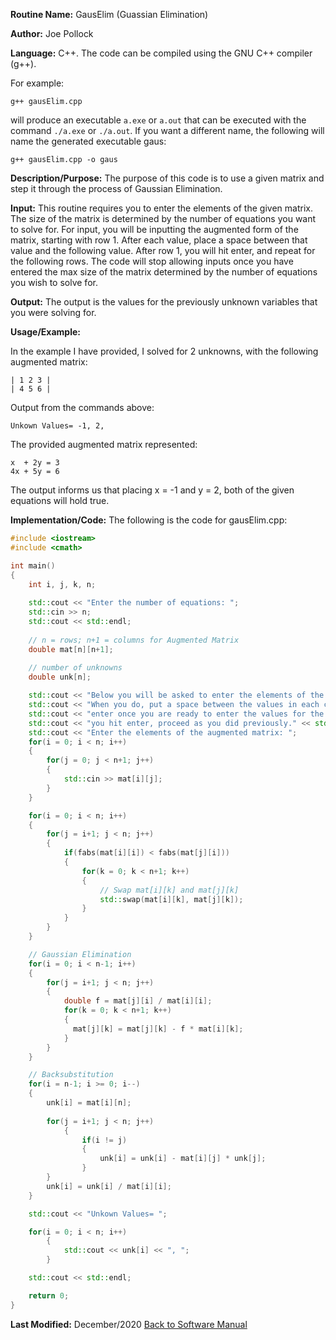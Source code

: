 **Routine Name:** GausElim (Guassian Elimination)  

**Author:** Joe Pollock  

**Language:** C++. The code can be compiled using the GNU C++ compiler (g++).  

For example:  
```
g++ gausElim.cpp
```

will produce an executable `a.exe` or `a.out` that can be executed with the command `./a.exe` or `./a.out`. If you want a different name, the following will name the
generated executable gaus:  
```
g++ gausElim.cpp -o gaus
```

**Description/Purpose:** The purpose of this code is to use a given matrix and step it through the process of Gaussian Elimination.  

**Input:** This routine requires you to enter the elements of the given matrix. The size of the matrix is determined by the number of equations you want to solve for. For input, you will be inputting the augmented form of the matrix, starting with row 1. After each value, place a space between that value and the following value. After row 1, you will hit enter, and repeat for the following rows. The code will stop allowing inputs once you have entered the max size of the matrix determined by the number of equations you wish to solve for.  

**Output:** The output is the values for the previously unknown variables that you were solving for.  

**Usage/Example:**  

In the example I have provided, I solved for 2 unknowns, with the following augmented matrix:  
```
| 1 2 3 |
| 4 5 6 |
```

Output from the commands above:  
```
Unkown Values= -1, 2,
```

The provided augmented matrix represented:  
```
x  + 2y = 3
4x + 5y = 6
```
The output informs us that placing x = -1 and y = 2, both of the given equations will hold true.

**Implementation/Code:** The following is the code for gausElim.cpp:  
```C++
#include <iostream>
#include <cmath>

int main()
{
    int i, j, k, n;
    
    std::cout << "Enter the number of equations: ";
    std::cin >> n;
    std::cout << std::endl;
    
    // n = rows; n+1 = columns for Augmented Matrix
    double mat[n][n+1];
    
    // number of unknowns
    double unk[n];

    std::cout << "Below you will be asked to enter the elements of the augmented matrix." << std::endl;
    std::cout << "When you do, put a space between the values in each cell. Then hit " << std::endl;
    std::cout << "enter once you are ready to enter the values for the next row. When" << std::endl;
    std::cout << "you hit enter, proceed as you did previously." << std::endl;
    std::cout << "Enter the elements of the augmented matrix: ";
    for(i = 0; i < n; i++)
    {
        for(j = 0; j < n+1; j++)
        {
            std::cin >> mat[i][j];
        }
    }

    for(i = 0; i < n; i++)
    {
        for(j = i+1; j < n; j++)
        {
            if(fabs(mat[i][i]) < fabs(mat[j][i]))
            {
                for(k = 0; k < n+1; k++)
                {
                    // Swap mat[i][k] and mat[j][k]
                    std::swap(mat[i][k], mat[j][k]);
                }
            }
        }
    }

    // Gaussian Elimination
    for(i = 0; i < n-1; i++)
    {
        for(j = i+1; j < n; j++)
        {
            double f = mat[j][i] / mat[i][i];
            for(k = 0; k < n+1; k++)
            {
              mat[j][k] = mat[j][k] - f * mat[i][k];
            }
        }
    }

    // Backsubstitution
    for(i = n-1; i >= 0; i--)
    {
        unk[i] = mat[i][n];
                    
        for(j = i+1; j < n; j++)
            {
                if(i != j)
                {
                    unk[i] = unk[i] - mat[i][j] * unk[j];
                }
        }
        unk[i] = unk[i] / mat[i][i];
    }

    std::cout << "Unkown Values= ";

    for(i = 0; i < n; i++)
        {
            std::cout << unk[i] << ", ";
        }

    std::cout << std::endl;

    return 0;
}
```

**Last Modified:** December/2020
[Back to Software Manual](https://github.com/jpoll962/math4610/blob/master/hw_toc/SoftwareManual/SoftwareManual_toc.md)
